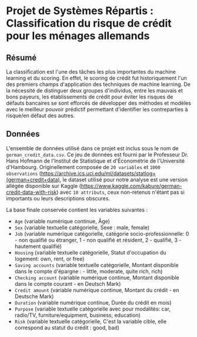 # Projet de Systèmes Répartis : Classification du risque de crédit pour les ménages allemands

## Résumé

La classification est l'une des tâches les plus importantes du machine learning et du scoring. En effet, le scoring de crédit fut historiquement l'un des premiers champs d'application des techniques de machine learning. De la nécessité de distinguer deux groupes d'individus, entre les mauvais et bons payeurs, les établissements de crédit pour éviter les risques de défauts bancaires se sont efforcés de développer des méthodes et modèles avec le meilleur pouvoir prédictif permettant d'identifier les contreparties à risque/en défaut des autres. 

## Données

L'ensemble de données utilisé dans ce projet est inclus sous le nom de `german_credit_data.csv`. Ce jeu de données est fourni par le Professeur Dr. Hans Hofmann de l'Institut de Statistique et d'Économétrie de l'Université d'Hambourg. Originellement composée de `20 variables` et `1000 observations` (https://archive.ics.uci.edu/ml/datasets/statlog+(german+credit+data), le dataset utilisé pour notre analyse est une version allégée disponible sur Kaggle (https://www.kaggle.com/kabure/german-credit-data-with-risk) avec `10 attributs`, ceux non-retenus n'étant pas si importants ou leurs descriptions obscures.

La base finale conservée contient les variables suivantes :

- `Age` (variable numérique continue, Âge)
- `Sex` (variable textuelle catégorielle, Sexe : male, female)
- `Job` (variable numérique catégorielle, catégorie socio-professionnelle: 0 - non qualifié ou étranger, 1 - non qualifié et résident, 2 - qualifié, 3 - hautement qualifié)
- `Housing` (variable textuelle catégorielle, Statut d'occupation du logement: own, rent, or free)
- `Saving accounts` (variable textuelle catégorielle, Montant disponible dans le compte d'épargne : - little, moderate, quite rich, rich)
- `Checking account` (variable numérique continue, Montant disponible dans le compte courant - en Deutsch Mark)
- `Credit amount` (variable numérique continue, Montant du crédit - en Deutsche Mark)
- `Duration` (variable numérique continue, Durée du crédit en mois)
- `Purpose` (variable textuelle catégorielle avec pour modalités: car, radio/TV, furniture/equipment, business, education)
- `Risk` (variable textuelle catégorielle, C'est la variable cible, elle correspond au statut du crédit : good, bad)
